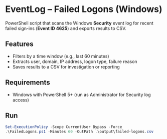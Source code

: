 # EventLog – Failed Logons (Windows)

PowerShell script that scans the Windows **Security** event log for recent failed sign-ins (**Event ID 4625**) and exports results to CSV.

## Features
- Filters by a time window (e.g., last 60 minutes)
- Extracts user, domain, IP address, logon type, failure reason
- Saves results to a CSV for investigation or reporting

## Requirements
- Windows with PowerShell 5+ (run as Administrator for Security log access)

## Run
```powershell
Set-ExecutionPolicy -Scope CurrentUser Bypass -Force
.\FailedLogons.ps1 -Minutes 60 -OutPath .\output\failed-logons.csv

